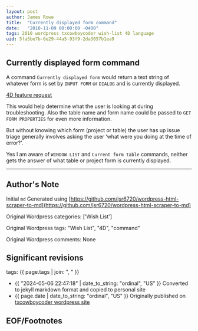 ```yaml
---
layout: post
author: James Rowe
title:  "Currently displayed form command"
date:   "2010-11-09 00:00:00 -0400"
tags: 2010 wordpress txcowboycoder wish-list 4D language
uid: 5fa5be7b-6e29-44a5-93f9-2da3057b1ea9
---
```



## Currently displayed form command


A command `Currently displayed form` would return a text string of whatever form is set by `INPUT FORM` or `DIALOG` and is currently displayed.


[4D feature request](http://forums.4d.fr/Post//4641149/1/)


This would help determine what the user is looking at during troubleshooting. Also the table name and form name could be passed to `GET FORM PROPERTIES` for even more information.


But without knowing which form (project or table) the user has up issue triage generally involves asking the user ‘what were you doing at the time of error?’. 


Yes I am aware of `WINDOW LIST` and `Current form table` commands, neither gets the answer of what table or project form is currently displayed.




---

## Author's Note

Initial `md` Generated using [https://github.com/jsr6720/wordpress-html-scraper-to-md](https://github.com/jsr6720/wordpress-html-scraper-to-md)

Original Wordpress categories: ['Wish List']

Original Wordpress tags: "Wish List", "4D", "command"

Original Wordpress comments: None

## Significant revisions

tags: {{ page.tags | join: ", " }} <!-- todo move this somewhere -->

- {{ "2024-05-06 22:47:18" | date_to_string: "ordinal", "US" }} Converted to jekyll markdown format and copied to personal site
- {{ page.date | date_to_string: "ordinal", "US" }} Originally published on [txcowboycoder wordpress site](https://txcowboycoder.wordpress.com/2010/11/09/currently-displayed-form-command/)

## EOF/Footnotes

